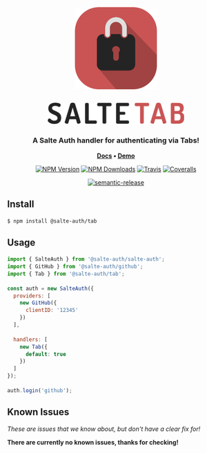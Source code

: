 <h2 align="center">
  <div>
    <a href="https://github.com/salte-auth/tab">
      <img height="190px" src="https://raw.githubusercontent.com/salte-auth/logos/master/images/logo.svg?sanitize=true">
      <br>
      <br>
      <img height="50px" src="https://raw.githubusercontent.com/salte-auth/logos/master/images/%40salte-auth/tab.svg?sanitize=true">
    </a>
  </div>
</h2>

<h3 align="center">
	A Salte Auth handler for authenticating via Tabs!
</h3>

<p align="center">
	<strong>
		<a href="https://salte-auth.gitbook.io">Docs</a>
		•
		<a href="https://salte-auth-demo.glitch.me">Demo</a>
	</strong>
</p>

<div align="center">

  [![NPM Version][npm-version-image]][npm-url]
  [![NPM Downloads][npm-downloads-image]][npm-url]
  [![Travis][travis-ci-image]][travis-ci-url]
  [![Coveralls][coveralls-image]][coveralls-url]

  [![semantic-release][semantic-release-image]][semantic-release-url]

</div>

## Install

```sh
$ npm install @salte-auth/tab
```

## Usage

```js
import { SalteAuth } from '@salte-auth/salte-auth';
import { GitHub } from '@salte-auth/github';
import { Tab } from '@salte-auth/tab';

const auth = new SalteAuth({
  providers: [
    new GitHub({
      clientID: '12345'
    })
  ],

  handlers: [
    new Tab({
      default: true
    })
  ]
});

auth.login('github');
```

## Known Issues

_These are issues that we know about, but don't have a clear fix for!_

**There are currently no known issues, thanks for checking!**

[npm-version-image]: https://img.shields.io/npm/v/@salte-auth/tab.svg?style=flat
[npm-downloads-image]: https://img.shields.io/npm/dm/@salte-auth/tab.svg?style=flat
[npm-url]: https://npmjs.org/package/@salte-auth/tab

[travis-ci-image]: https://img.shields.io/travis/com/salte-auth/tab/master.svg?style=flat
[travis-ci-url]: https://travis-ci.com/salte-auth/tab

[coveralls-image]: https://img.shields.io/coveralls/salte-auth/tab/master.svg
[coveralls-url]: https://coveralls.io/github/salte-auth/tab?branch=master

[semantic-release-url]: https://github.com/semantic-release/semantic-release
[semantic-release-image]: https://img.shields.io/badge/%20%20%F0%9F%93%A6%F0%9F%9A%80-semantic--release-e10079.svg
